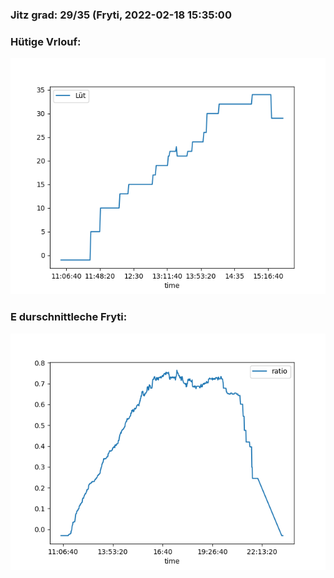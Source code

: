 ### Jitz grad: 29/35 (Fryti, 2022-02-18 15:35:00

### Hütige Vrlouf:
![Graph](Today.png)

### E durschnittleche Fryti:
![Graph](Fryti.png)